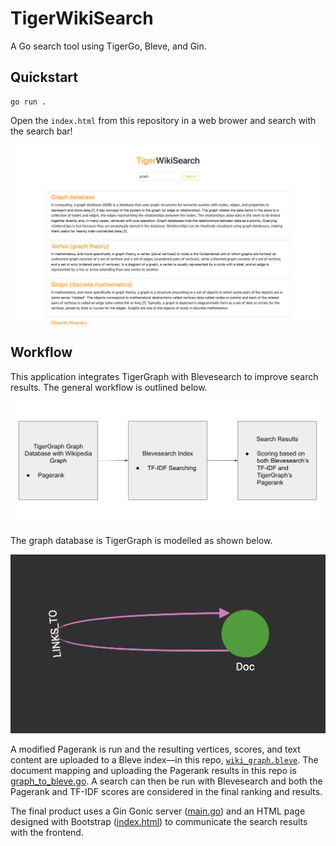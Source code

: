 # TigerWikiSearch

A Go search tool using TigerGo, Bleve, and Gin. 

## Quickstart

```
go run .
```

Open the `index.html` from this repository in a web brower and search with the search bar!

![Sample App Running](readme_images/sample_app.png)

## Workflow

This application integrates TigerGraph with Blevesearch to improve search results. The general workflow is outlined below.

![Workflow](readme_images/workflow.png)

The graph database is TigerGraph is modelled as shown below.

![Graph Schema](readme_images/schema.png)

A modified Pagerank is run and the resulting vertices, scores, and text content are uploaded to a Bleve index—in this repo, [`wiki_graph.bleve`](wiki_graph.bleve). The document mapping and uploading the Pagerank results in this repo is [graph_to_bleve.go](graph_to_bleve.go). A search can then be run with Blevesearch and both the Pagerank and TF-IDF scores are considered in the final ranking and results.

The final product uses a Gin Gonic server ([main.go](main.go)) and an HTML page designed with Bootstrap ([index.html](index.html)) to communicate the search results with the frontend. 
